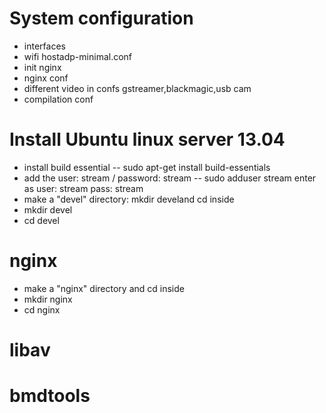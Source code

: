 # System configuration 

- interfaces
- wifi hostadp-minimal.conf
- init nginx
- nginx conf
- different video in confs gstreamer,blackmagic,usb cam
- compilation conf

# Install Ubuntu linux server 13.04
- install build essential 
-- sudo apt-get install build-essentials 
- add the user: stream / password: stream
-- sudo adduser stream 
enter as user: stream pass: stream
- make a "devel" directory: mkdir develand cd inside
- mkdir devel
- cd devel
 
# nginx
- make a "nginx" directory and cd inside
- mkdir nginx
- cd nginx

# libav

# bmdtools

